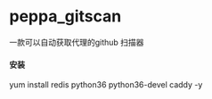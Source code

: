 # peppa_gitscan
一款可以自动获取代理的github 扫描器

#### 安装

yum install redis python36 python36-devel caddy -y 
